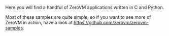 Here you will find a handful of ZeroVM applications written in C and Python.

Most of these samples are quite simple, so if you want to see more of ZeroVM
in action, have a look at https://github.com/zerovm/zerovm-samples.
